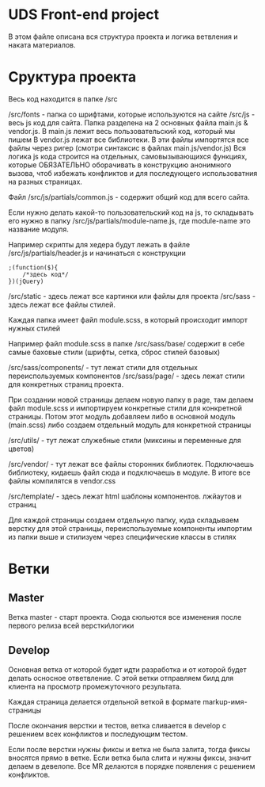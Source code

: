 # UDS Front-end project

В этом файле описана вся структура проекта и логика ветвления и наката материалов.

# Сруктура проекта

Весь код находится в папке /src

/src/fonts - папка со шрифтами, которые используются на сайте
/src/js - весь js код для сайта. Папка разделена на 2 основных файла main.js & vendor.js.
В main.js лежит весь пользовательский код, который мы пишем
В vendor.js лежат все библиотеки.
В эти файлы импортятся все файлы через ригер (смотри синтаксис в файлах main.js/vendor.js)
Вся логика js кода строится на отдельных, самовызывающихся функциях, которые ОБЯЗАТЕЛЬНО оборачивать в конструкцию анонимного вызова, чтоб избежать конфликтов и для последующего использоватния на разных страницах.

Файл /src/js/partials/common.js - содержит общий код для всего сайта.

Если нужно делать какой-то пользовательский код на js, то складывать его нужно в папку /src/js/partials/module-name.js, где module-name это название модуля.

Например скрипты для хедера будут лежать в файле /src/js/partials/header.js
и начинаться с конструкции

```
;(function($){
    /*здесь код*/
})(jQuery)
```  

/src/static - здесь лежат все картинки или файлы для проекта
/src/sass - здесь лежат все файлы стилей.

Каждая папка имеет файл module.scss, в который происходит импорт нужных стилей

Например файл module.scss в папке /src/sass/base/ содержит в себе самые баховые стили (шрифты, сетка, сброс стилей базовых)

/src/sass/components/ - тут лежат стили для отдельных переиспользуемых компонентов
/src/sass/page/ - здесь лежат стили для конкретных страниц проекта.

При создании новой страницы делаем новую папку в page, там делаем файл module.scss и импортируем конкретные стили для конкретной страницы. Потом этот модуль добавляем либо в основной модуль (main.scss) либо создаем отдельный модуль для конкретной страницы

/src/utils/ - тут лежат служебные стили (миксины и переменные для цветов)

/src/vendor/ - тут лежат все файлы сторонних библиотек. Подключаешь библиотеку, кидаешь файл сюда и подключаешь в модуле. В итоге все файлы компилятся в vendor.css

/src/template/ - здесь лежат html шаблоны компонентов. лжйаутов и страниц

Для каждой страницы создаем отдельную папку, куда складываем верстку для этой страницы, переиспользуемые компоненты импортим из папки выше и стилизуем через специфические классы в стилях

# Ветки

## Master

Ветка master - старт проекта. Сюда сюльются все изменения после первого релиза всей верстки\логики

## Develop

Основная ветка от которой будет идти разработка и от которой будет делать осносное ответвление. С этой ветки отправляем билд для клиента на просмотр промежуточного результата.

Каждая страница делается отдельной веткой в формате markup-имя-страницы

После окончания верстки и тестов, ветка сливается в develop с решением всех конфликтов и последующим тестом.

Если после верстки нужны фиксы и ветка не была залита, тогда фиксы вносятся прямо в ветке.
Если ветка была слита и нужны фиксы, значит делаем в девелопе. Все MR делаются в порядке появления с решением конфликтов.
